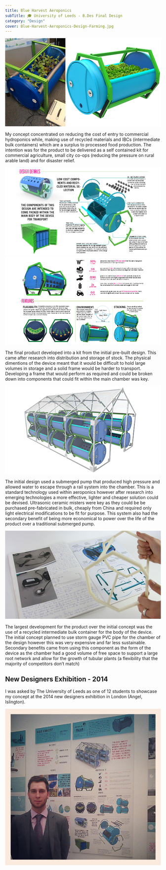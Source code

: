 ```yaml
---
title: Blue Harvest Aeroponics
subTitle: 🎓 University of Leeds - B.Des Final Design 
category: "Design"
cover: Blue-Harvest-Aeroponics-Design-Farming.jpg
---
```

 
 
![Blue Harvest](./Blue-Harvest-Aeroponics-1-Adam.jpg)

My concept concentrated on reducing the cost of entry to commercial hydroponics while, making use of recycled materials and IBCs (intermediate bulk containers) which are a surplus to processed food production. The intention was for the product to be delivered as a self contained kit for commercial agriculture, small city co-ops (reducing the pressure on rural arable land) and for disaster relief. 

![Blue Harvest Leeds Product Design Adam Robinson](./Blue-Harvest-Aeroponics-Design-Farming-Slide-13.jpg)
![Blue Harvest Leeds Product Design Adam Robinson 3](./Blue-Harvest-Aeroponics-Design-Farming-Slide-12.jpg)

The final product developed into a kit from the initial pre-built design. This came after research into distribution and storage of stock. The physical dimentions of the device meant that it would be difficult to hold large volumes in storage and a solid frame would be harder to transport. Developing a frame that would perform as required and could be broken down into components that could fit within the main chamber was key.

![Blue Harvest Leeds Product Design Adam Robinson 4](./Blue-Harvest-Aeroponics-Design-Farming-Slide-14.jpg)

The initial design used a submerged pump that produced high pressure and allowed water to escape through a rail system into the chamber. This is a standard technology used within aeroponics however after research into emerging technologies a more effective, lighter and cheaper solution could be devised. Ultrasonic ceramic misters were key as they could be be purchased pre-fabricated in bulk, cheaply from China and required only light electrical modifications to be fit for purpose. This system also had the secondary benefit of being more economical to power over the life of the product over a traditional submerged pump.

![Blue Harvest Leeds Product Design Adam Robinson 5](./Blue-Harvest-Aeroponics-Design-Farming-Slide-10.jpg)

The largest development for the product over the initial concept was the use of a recycled intermediate bulk container for the body of the device. The initial concept planned to use storm gauge PVC pipe for the chamber of the design however this was very expensive and far less sustainable. Secondary benefits came from using this component as the form of the device as the chamber had a good volume of free space to support a large root network and allow for the growth of tubular plants (a flexibility that the majority of competitors don’t match)
 
## New Designers Exhibition - 2014

I was asked by The University of Leeds as one of 12 students to showcase my concept at the 2014 new designers exhibition in London (Angel, Islington).

 <img src="./new-designers.jpg">

